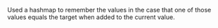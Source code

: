 Used a hashmap to remember the values in the case that one of 
those values equals the target when added to the current value.
